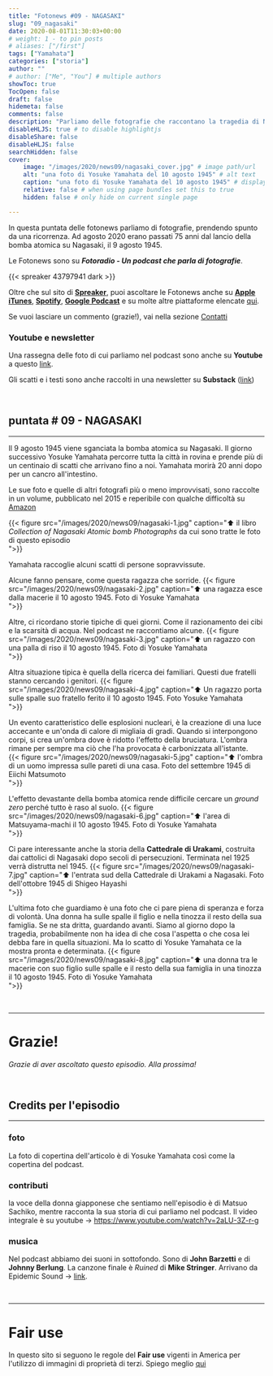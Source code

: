 ```yaml
---
title: "Fotonews #09 - NAGASAKI"
slug: "09_nagasaki"
date: 2020-08-01T11:30:03+00:00
# weight: 1 - to pin posts
# aliases: ["/first"]
tags: ["Yamahata"]
categories: ["storia"]
author: ""
# author: ["Me", "You"] # multiple authors
showToc: true
TocOpen: false
draft: false
hidemeta: false
comments: false
description: "Parliamo delle fotografie che raccontano la tragedia di Nagasaki"
disableHLJS: true # to disable highlightjs
disableShare: false
disableHLJS: false
searchHidden: false
cover:
    image: "/images/2020/news09/nagasaki_cover.jpg" # image path/url
    alt: "una foto di Yosuke Yamahata del 10 agosto 1945" # alt text
    caption: "una foto di Yosuke Yamahata del 10 agosto 1945" # display caption under cover
    relative: false # when using page bundles set this to true
    hidden: false # only hide on current single page

---
```



In questa puntata delle fotonews parliamo di fotografie, prendendo spunto da una ricorrenza. Ad agosto 2020 erano passati 75 anni dal lancio della bomba atomica su Nagasaki, il 9 agosto 1945.

<!--more-->

Le Fotonews sono su **_Fotoradio - Un podcast che parla di fotografie_**.

{{< spreaker 43797941 dark >}}

Oltre che sul sito di [**Spreaker**](https://www.spreaker.com/user/11400220/tourdumonde), puoi ascoltare le Fotonews anche su
[**Apple iTunes**](https://links.fotoradio.info/apple), [**Spotify**](https://links.fotoradio.info/spotify), [**Google Podcast**](https://links.fotoradio.info/google) e su molte altre piattaforme elencate [qui](/static_page/listen/).

Se vuoi lasciare un commento (grazie!), vai nella sezione <a href="/contact/">Contatti</a>


### Youtube e newsletter

Una rassegna delle foto di cui parliamo nel podcast sono anche su **Youtube** a questo <a target="blank" href="https://youtu.be/ayEC_NGJGxY">link</a>.

Gli scatti e i testi sono anche raccolti in una newsletter su **Substack** (<a target="blank" href="https://fotoradio.substack.com/">link</a>)

<br>

## puntata # 09 - NAGASAKI
- - -

Il 9 agosto 1945 viene sganciata la bomba atomica su Nagasaki.
Il giorno successivo Yosuke Yamahata percorre tutta la città in rovina e prende più di un centinaio di scatti che arrivano fino a noi. Yamahata morirà 20 anni dopo per un cancro all'intestino.

Le sue foto e quelle di altri fotografi più o meno improvvisati, sono raccolte in un volume, pubblicato nel 2015 e reperibile con qualche difficoltà su <a target="blank" href="https://www.amazon.co.uk/gp/product/4585270248/ref=ppx_yo_dt_b_asin_title_o09_s00?ie=UTF8&psc=1">Amazon</a>

{{< figure src="/images/2020/news09/nagasaki-1.jpg" caption="⬆︎ il libro _Collection of Nagasaki Atomic bomb Photographs_ da cui sono tratte le foto di questo episodio</br> ">}}

Yamahata raccoglie alcuni scatti di persone sopravvissute.

Alcune fanno pensare, come questa ragazza che sorride.
{{< figure src="/images/2020/news09/nagasaki-2.jpg" caption="⬆︎ una ragazza esce dalla macerie il 10 agosto 1945. Foto di Yosuke Yamahata</br> ">}}

Altre, ci ricordano storie tipiche di quei giorni. Come il razionamento dei cibi e la scarsità di acqua. Nel podcast ne raccontiamo alcune.
{{< figure src="/images/2020/news09/nagasaki-3.jpg" caption="⬆︎ un ragazzo con una palla di riso il 10 agosto  1945. Foto di Yosuke Yamahata</br> ">}}

Altra situazione tipica è quella della ricerca dei familiari. Questi due fratelli stanno cercando i genitori.
{{< figure src="/images/2020/news09/nagasaki-4.jpg" caption="⬆︎ Un ragazzo porta sulle spalle suo fratello ferito il 10 agosto 1945. Foto Yosuke Yamahata</br> ">}}

Un evento caratteristico delle esplosioni nucleari, è la creazione di una luce accecante e un'onda di calore di migliaia di gradi. Quando si interpongono corpi, si crea un'ombra dove è ridotto l'effetto della bruciatura.
L'ombra rimane per sempre ma ciò che l'ha provocata è carbonizzata all'istante.  
{{< figure src="/images/2020/news09/nagasaki-5.jpg" caption="⬆︎ l'ombra di un uomo impressa sulle pareti di una casa. Foto del settembre 1945 di Eiichi Matsumoto</br> ">}}

L'effetto devastante della bomba atomica rende difficile cercare un _ground zero_ perché tutto è raso al suolo.
{{< figure src="/images/2020/news09/nagasaki-6.jpg" caption="⬆︎ l'area di Matsuyama-machi il 10 agosto 1945. Foto di Yosuke Yamahata</br> ">}}

Ci pare interessante anche la storia della **Cattedrale di Urakami**, costruita dai cattolici di Nagasaki dopo secoli di persecuzioni. Terminata nel 1925 verrà distrutta nel 1945.
{{< figure src="/images/2020/news09/nagasaki-7.jpg" caption="⬆︎ l'entrata sud della Cattedrale di Urakami a Nagasaki. Foto dell'ottobre 1945 di Shigeo Hayashi</br> ">}}

L'ultima foto che guardiamo è una foto che ci pare piena di speranza e forza di volontà. Una donna ha sulle spalle il figlio e nella tinozza il resto della sua famiglia. Se ne sta dritta, guardando avanti. Siamo al giorno dopo la tragedia, probabilmente non ha idea di che cosa l'aspetta o che cosa lei debba fare in quella situazioni. Ma lo scatto di Yosuke Yamahata ce la mostra pronta e determinata.
{{< figure src="/images/2020/news09/nagasaki-8.jpg" caption="⬆︎ una donna tra le macerie con suo figlio sulle spalle e il resto della sua famiglia in una tinozza il 10 agosto 1945. Foto di Yosuke Yamahata</br> ">}}

</br>

- - -

# Grazie!

_Grazie di aver ascoltato questo episodio. Alla prossima!_

</br>

<!--
- - -
### Contributi audio


In questa puntata delle Fotonews abbiamo anche dei contributi audio, tutti reperibili in forma integrale su Youtube.

* un brano tratto dal discorso _The ballot or the bullet_ di **Malcom X**, 1964 - <a target="blank" href="https://www.youtube.com/watch?v=GML1ketVPmU">link</a>.</br>
Il testo integrale del discorso è stato anche pubblicato in diversi libri. Io l'ho ritrovato in _I diritti dei neri d'America_, Martin Luther King, Malcom X con una prefazione di Vittorio Zucconi, allegato nel 2011 a l'Espresso per la collana _La forza delle parole: le speranze di un secolo nei discorsi dei protagonisti_.

* il racconto di **Elizebeth Eckford**, una dei 9 ragazzi neri della Little Rock Central High School nel 1957 - <a target="blank" href="https://www.youtube.com/watch?v=CAPOvdOEYE8">link</a>

* il racconto di **Ruby Bridges**, bambina di 6 anni che ha interrotto la segregazione nelle scuole elementari di New Orleans nel 1960 - <a target="blank" href="https://www.youtube.com/watch?v=lyRH_LK8v5c">link</a>
</br>

-->


<!--
- - -

### Citazioni


- Fabrizio Gatti, con le immagini di Massimo Sestini, _Dimmi dove sei_, National Geographic Italia, giugno 2019

Le voci fuori campo sono tratte dal trailer del documentario di National Geographic Channel diretto da Jesús Garcés Lambert andato in onda il 20 giugno 2019 su Sky e poi boh.
</br>
-->

<!--
## Errata corrige
- - -


Nel podcast, dico che Raqqa è in Iraq mentre invece è in Siria.

</br>
-->


<!--
- - -

### Altri link

- La puntata di **Be My Diary** di Rossella Pivanti citata nell'episodio è ascoltabile a questo (<a target="blank" href="https://www.spreaker.com/user/bemydiary/bmd-s02e10-finito">link</a>)

-->

## Credits per l'episodio
- - -

### foto

La foto di copertina dell'articolo è di Yosuke Yamahata così come la copertina del podcast.

<!--
 e dell'episodio del podcast è di **Mike Von** via Unsplash (-> <a target="blank" href="https://unsplash.com/photos/wLY9bHf-KUU">link</a>)
-->

### contributi

la voce della donna giapponese che sentiamo nell'episodio è di Matsuo Sachiko, mentre racconta la sua storia di cui parliamo nel podcast. Il video integrale è su youtube -> https://www.youtube.com/watch?v=2aLU-3Z-r-g

### musica

Nel podcast abbiamo dei suoni in sottofondo. Sono di **John Barzetti** e di **Johnny Berlung**. La canzone finale è _Ruined_ di **Mike Stringer**.
Arrivano da Epidemic Sound -> <a target="blank" href="https://www.epidemicsound.com/">link</a>.

</br>


- - -

# Fair use

In questo sito si seguono le regole del **Fair use** vigenti in America per l'utilizzo di immagini di proprietà di terzi. Spiego meglio [qui](/static_page/fair_use/)
